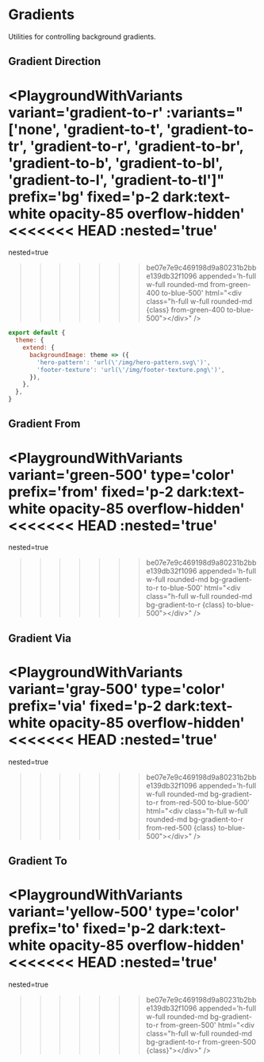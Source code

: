 # Gradients

Utilities for controlling background gradients.

## Gradient Direction

<PlaygroundWithVariants
  variant='gradient-to-r'
  :variants="['none', 'gradient-to-t', 'gradient-to-tr', 'gradient-to-r', 'gradient-to-br', 'gradient-to-b', 'gradient-to-bl', 'gradient-to-l', 'gradient-to-tl']"
  prefix='bg'
  fixed='p-2 dark:text-white opacity-85 overflow-hidden'
<<<<<<< HEAD
  :nested='true'
=======
  nested=true
>>>>>>> be07e7e9c469198d9a80231b2bbe139db32f1096
  appended='h-full w-full rounded-md from-green-400 to-blue-500'
  html="&lt;div class=&quot;h-full w-full rounded-md {class} from-green-400 to-blue-500&quot;&gt;&lt;/div&gt;"
/>

<Customizing>

```js windi.config.js
export default {
  theme: {
    extend: {
      backgroundImage: theme => ({
        'hero-pattern': 'url(\'/img/hero-pattern.svg\')',
        'footer-texture': 'url(\'/img/footer-texture.png\')',
      }),
    },
  },
}
```

</Customizing>

## Gradient From

<PlaygroundWithVariants
  variant='green-500'
  type='color'
  prefix='from'
  fixed='p-2 dark:text-white opacity-85 overflow-hidden'
<<<<<<< HEAD
  :nested='true'
=======
  nested=true
>>>>>>> be07e7e9c469198d9a80231b2bbe139db32f1096
  appended='h-full w-full rounded-md bg-gradient-to-r to-blue-500'
  html="&lt;div class=&quot;h-full w-full rounded-md bg-gradient-to-r {class} to-blue-500&quot;&gt;&lt;/div&gt;"
/>

## Gradient Via

<PlaygroundWithVariants
  variant='gray-500'
  type='color'
  prefix='via'
  fixed='p-2 dark:text-white opacity-85 overflow-hidden'
<<<<<<< HEAD
  :nested='true'
=======
  nested=true
>>>>>>> be07e7e9c469198d9a80231b2bbe139db32f1096
  appended='h-full w-full rounded-md bg-gradient-to-r from-red-500 to-blue-500'
  html="&lt;div class=&quot;h-full w-full rounded-md bg-gradient-to-r from-red-500 {class} to-blue-500&quot;&gt;&lt;/div&gt;"
/>

## Gradient To

<PlaygroundWithVariants
  variant='yellow-500'
  type='color'
  prefix='to'
  fixed='p-2 dark:text-white opacity-85 overflow-hidden'
<<<<<<< HEAD
  :nested='true'
=======
  nested=true
>>>>>>> be07e7e9c469198d9a80231b2bbe139db32f1096
  appended='h-full w-full rounded-md bg-gradient-to-r from-green-500'
  html="&lt;div class=&quot;h-full w-full rounded-md bg-gradient-to-r from-green-500 {class}&quot;&gt;&lt;/div&gt;"
/>
